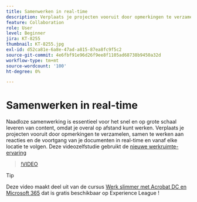 ```yaml
---
title: Samenwerken in real-time
description: Verplaats je projecten vooruit door opmerkingen te verzamelen, samen te werken aan reacties en de voortgang van je documenten in real-time en vanaf elke locatie te volgen
feature: Collaboration
role: User
level: Beginner
jira: KT-8255
thumbnail: KT-8255.jpg
exl-id: d52ca81e-6a8e-47ad-a815-87ea8fc9f5c2
source-git-commit: 4e6fbf91e96d26f9ee8f1105ad68738b9450a32d
workflow-type: tm+mt
source-wordcount: '100'
ht-degree: 0%

---
```


# Samenwerken in real-time

Naadloze samenwerking is essentieel voor het snel en op grote schaal leveren van content, omdat je overal op afstand kunt werken. Verplaats je projecten vooruit door opmerkingen te verzamelen, samen te werken aan reacties en de voortgang van je documenten in real-time en vanaf elke locatie te volgen. Deze videozelfstudie gebruikt de [nieuwe werkruimte-ervaring](new-workspace.md)

>[!VIDEO](https://video.tv.adobe.com/v/337500?quality=12&learn=on&hidetitle=true)

>[!TIP]
>
>Deze video maakt deel uit van de cursus [Werk slimmer met Acrobat DC en Microsoft 365](https://experienceleague.adobe.com/?recommended=Acrobat-U-1-2021.microsoft365) dat is gratis beschikbaar op Experience League !
